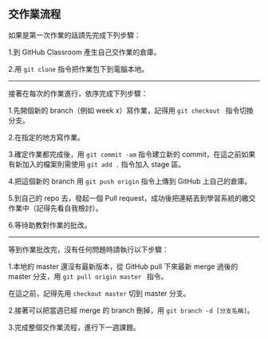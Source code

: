 ## 交作業流程

如果是第一次作業的話請先完成下列步驟：

1.到 GitHub Classroom 產生自己交作業的倉庫。

2.用  `git clone` 指令把作業包下到電腦本地。

***

接著在每次的作業進行，依序完成下列步驟：

1.先開個新的 branch（例如 week x）寫作業，記得用 `git checkout ` 指令切換分支。

2.在指定的地方寫作業。

3.確定作業都完成後，用 `git commit -am` 指令建立新的 commit，在這之前如果有新加入的檔案則需使用 `git add .` 指令加入 stage 區。

4.把這個新的 branch 用 `git push origin` 指令上傳到 GitHub 上自己的倉庫。

5.到自己的 repo 去，發起一個 Pull request，成功後把連結丟到學習系統的繳交作業中（記得先看自我檢討）。

6.等待助教對作業的批改。

***

等到作業批改完，沒有任何問題時請執行以下步驟：

1.本地的 master 還沒有最新版本，從 GitHub pull 下來最新 merge 過後的 master 分支，用 `git pull origin master `  指令。

在這之前，記得先用 `checkout master` 切到 master 分支。

2.接著可以把當週已經 merge 的 branch 刪掉，用 `git branch -d [分支名稱]`。

3.完成整個交作業流程，進行下一週課題。